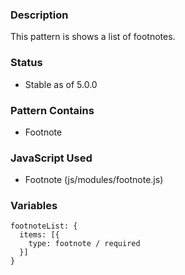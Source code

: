 ### Description
This pattern is shows a list of footnotes. 

### Status
* Stable as of 5.0.0

### Pattern Contains
* Footnote

### JavaScript Used
* Footnote (js/modules/footnote.js)

### Variables
~~~
footnoteList: {
  items: [{
    type: footnote / required
  }]
}
~~~
